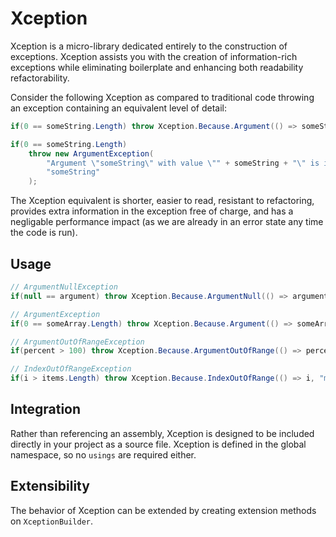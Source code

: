 # Xception

Xception is a micro-library dedicated entirely to the construction of exceptions.
Xception assists you with the creation of information-rich exceptions while eliminating boilerplate and enhancing both readability refactorability.

Consider the following Xception as compared to traditional code throwing an exception containing an equivalent level of detail:

```cs
if(0 == someString.Length) throw Xception.Because.Argument(() => someString, "cannot be empty");
```

```cs
if(0 == someString.Length)
	throw new ArgumentException(
		"Argument \"someString\" with value \"" + someString + "\" is invalid: someString cannot be empty",
		"someString"
	);
```

The Xception equivalent is shorter, easier to read, resistant to refactoring, provides extra information in the exception free of charge, and has a negligable performance impact (as we are already in an error state any time the code is run).

## Usage

```cs
// ArgumentNullException
if(null == argument) throw Xception.Because.ArgumentNull(() => argument);

// ArgumentException
if(0 == someArray.Length) throw Xception.Because.Argument(() => someArray, "cannot be empty");

// ArgumentOutOfRangeException
if(percent > 100) throw Xception.Because.ArgumentOutOfRange(() => percent, "must be less than or equal to 100");

// IndexOutOfRangeException
if(i > items.Length) throw Xception.Because.IndexOutOfRange(() => i, "must be less than the number of items");
```

## Integration

Rather than referencing an assembly, Xception is designed to be included directly in your project as a source file.
Xception is defined in the global namespace, so no `usings` are required either.

## Extensibility

The behavior of Xception can be extended by creating extension methods on `XceptionBuilder`.
